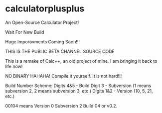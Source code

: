 # calculatorplusplus
An Open-Source Calculator Project!




Wait
For
New
Build


Huge
Imporovments
Coming
Soon!!!

THIS IS THE PUBLIC BETA CHANNEL SOURCE CODE

This is a remake of Calc++, an old project of mine.
I am bringing it back to life now!

NO BINARY HAHAHA!
Compile it yourself. It is not hard!!!

Build Number Scheme:
Digits 4&5 - Build
Digit 3 - Subversion (1 means subversion 2, 2 means subversion 3, etc.)
Digits 1&2 - Version (10, 5, 21, etc.)

00104 means Version 0 Subversion 2 Build 04 or v0.2.



